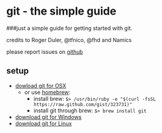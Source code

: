 # git - the simple guide

###just a simple guide for getting started with git.

credits to Roger Duler, @tfnico, @fhd and Namics

please report issues on [github](github.com)


## setup

* [dowload git for OSX](http://code.google.com/p/git-osx-installer/downloads/list?can=3)
  * or use [homebrew](http://mxcl.github.com/homebrew/):
      * install brew: `$> /usr/bin/ruby -e "$(curl -fsSL https://raw.github.com/gist/323731)"`
      * install git through brew: `$> brew install git`
* [download git for Windows](http://code.google.com/p/msysgit/downloads/list?can=3)
* [download git for Linux](http://book.git-scm.com/2_installing_git.html)